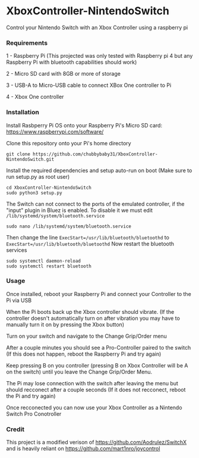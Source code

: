 # XboxController-NintendoSwitch
Control your Nintendo Switch with an Xbox Controller using a raspberry pi

### Requirements
1 - Raspberry Pi (This projected was only tested with Raspberry pi 4 but any Raspberry Pi with bluetooth capabilities should work)

2 - Micro SD card with 8GB or more of storage

3 - USB-A to Micro-USB cable to connect XBox One controller to Pi

4 - Xbox One controller

### Installation
Install Rasbperry Pi OS onto your Raspberry Pi's Micro SD card: https://www.raspberrypi.com/software/

Clone this repository onto your Pi's home directory
```
git clone https://github.com/chubbybaby31/XboxController-NintendoSwitch.git
```
Install the required dependencies and setup auto-run on boot
(Make sure to run setup.py as root user)
```
cd XboxController-NintendoSwitch
sudo python3 setup.py
```
The Switch can not connect to the ports of the emulated controller, if the "input" plugin in Bluez is enabled.
To disable it we must edit ```/lib/systemd/system/bluetooth.service```
```
sudo nano /lib/systemd/system/bluetooth.service
```
Then change the line ```ExecStart=/usr/lib/bluetooth/bluetoothd``` to ```ExecStart=/usr/lib/bluetooth/bluetoothd```
Now restart the bluetooth services
```
sudo systemctl daemon-reload
sudo systemctl restart bluetooth
```

### Usage
Once installed, reboot your Raspberry Pi and connect your Controller to the Pi via USB

When the Pi boots back up the Xbox controller should vibrate. (If the controller doesn't automatically turn on after vibration you may have to manually turn it on by pressing the Xbox button)

Turn on your switch and navigate to the Change Grip/Order menu

After a couple minutes you should see a Pro-Controller paired to the switch (If this does not happen, reboot the Raspberry Pi and try again)

Keep pressing B on you controller (pressing B on Xbox Controller will be A on the switch) until you leave the Change Grip/Order Menu.

The Pi may lose connection with the switch after leaving the menu but should recconect after a couple seconds (If it does not recconect, reboot the Pi and try again)

Once recconected you can now use your Xbox Controller as a Nintendo Switch Pro Conotroller

### Credit
This project is a modified verison of https://github.com/Aodrulez/SwitchX and is heavily reliant on https://github.com/mart1nro/joycontrol

